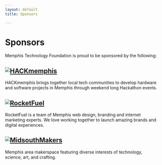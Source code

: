 ```yaml
---
layout: default
title: Sponsors

---
```

# Sponsors 

Memphis Technology Foundation is proud to be sponsored by the following:

<div class="col-lg-4">
  <h2>
      <a href="http://www.HACKmemphis.com" target="_blank">
          <img src="/components/img/hack-memphis-top.png" alt="HACKmemphis">
      </a>
  </h2>
  <p>HACKmemphis brings together local tech communities to develop hardware and software projects in Memphis through weekend long Hackathon events.</p>
</div>
<div class="col-lg-4">
  <h2>
      <a href="http://www.gorocketfuel.com" target="_blank">
          <img src="/components/img/rocketfuel-logo.png" alt="RocketFuel">
      </a>
  </h2>
  <p>RocketFuel is a team of Memphis web design, branding and internet marketing experts. We love working together to launch amazing brands and digital experiences.</p>
</div>
<div class="col-lg-4">
  <h2>
      <a href="http://www.MidsouthMakers.org" target="_blank">
          <img src="/components/img/midsouthmakers-logo.png" alt="MidsouthMakers">
      </a>
  </h2>
  <p>Memphis area makerspace featuring diverse interests of technology, science, art, and crafting.</p>
</div>
